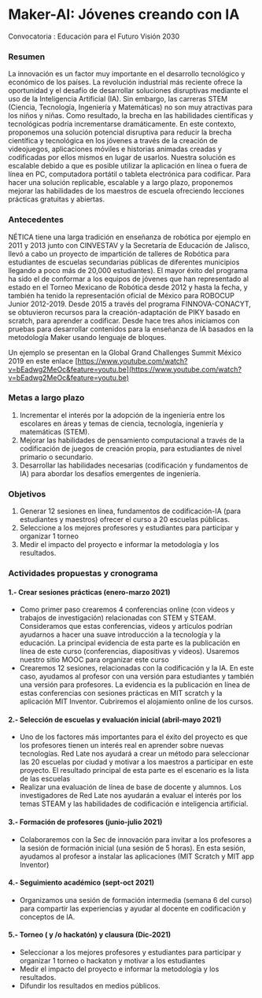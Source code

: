 # Maker-AI: Jóvenes creando con IA

Convocatoria : Educación para el Futuro Visión 2030


### Resumen 

La innovación es un factor muy importante en el desarrollo tecnológico y económico de los países. La revolución industrial más reciente ofrece la oportunidad y el desafío de desarrollar soluciones disruptivas mediante el uso de la Inteligencia Artificial (IA). Sin embargo, las carreras STEM (Ciencia, Tecnología, Ingeniería y Matemáticas) no son muy  atractivas para los niños y niñas. Como resultado, la brecha en las habilidades científicas y tecnológicas podría incrementarse dramáticamente. En este contexto, proponemos una solución potencial disruptiva para reducir la brecha científica y tecnológica en los  jóvenes a través de la creación de videojuegos, aplicaciones móviles e historias animadas creadas y codificadas por ellos mismos en lugar de usarlos. Nuestra solución es escalable debido a que es posible utilizar la aplicación en línea o fuera de línea en PC, computadora portátil o tableta electrónica para codificar. Para hacer una solución replicable, escalable y a largo plazo, proponemos mejorar las habilidades de los maestros de escuela ofreciendo lecciones prácticas gratuitas y abiertas. 


### Antecedentes

NÉTICA tiene una larga tradición en enseñanza de robótica por ejemplo en 2011 y 2013 junto con CINVESTAV y la Secretaría de Educación de Jalisco, llevó a cabo un proyecto de impartición de talleres de Robótica para estudiantes de escuelas secundarias públicas de diferentes municipios llegando a poco más de 20,000 estudiantes). El mayor éxito del programa ha sido el de conformar a los equipos de jóvenes que han representado al estado en el Torneo Mexicano de Robótica desde 2012 y hasta la fecha, y también ha tenido la representación oficial de México para ROBOCUP Junior 2012-2019.  Desde 2015  a través del programa FINNOVA-CONACYT, se obtuvieron recursos para la creación-adaptación de PIKY basado en scratch, para aprender a codificar. Desde hace tres años iniciamos con pruebas para desarrollar contenidos para la enseñanza de IA basados en la metodología Maker usando lenguaje de bloques.

Un ejemplo se presentan en la Global Grand Challenges Summit México 2019 en este enlace [https://www.youtube.com/watch?v=bEadwg2MeOc&feature=youtu.be](https://www.youtube.com/watch?v=bEadwg2MeOc&feature=youtu.be) 


### Metas a largo plazo

1. Incrementar el interés por la adopción de la ingeniería entre los escolares en áreas y temas de ciencia, tecnología, ingeniería y matemáticas (STEM).
2. Mejorar las habilidades de pensamiento computacional a través de la codificación de juegos de creación propia, para estudiantes de nivel primario o secundario.
3. Desarrollar las habilidades necesarias (codificación y fundamentos de IA) para abordar los desafíos emergentes de ingeniería.


### Objetivos 

1. Generar 12 sesiones en línea, fundamentos de codificación-IA (para estudiantes y maestros) ofrecer el curso a 20 escuelas públicas.
2. Seleccione a los mejores profesores y estudiantes para participar y organizar 1 torneo
3. Medir el impacto del proyecto e informar la metodología y los resultados.


### Actividades propuestas y cronograma

#### 1.- Crear  sesiones prácticas (enero-marzo 2021)

- Como primer paso crearemos 4 conferencias online (con videos y trabajos de investigación) relacionadas con STEM y STEAM. Consideramos que estas conferencias, videos y artículos podrían ayudarnos a hacer una suave introducción a la tecnología y la educación. La principal evidencia de esta parte es la publicación en línea de este curso (conferencias, diapositivas y videos). Usaremos nuestro sitio MOOC para organizar este curso
- Crearemos 12 sesiones, relacionadas con la codificación y la IA. En este caso, ayudamos al profesor con una versión para estudiantes y también una versión para profesores. La evidencia es la publicación en línea de estas conferencias con sesiones prácticas en MIT scratch y la aplicación MIT Inventor. Cubriremos el alojamiento online de los cursos. 

#### 2.- Selección de escuelas y evaluación inicial (abril-mayo 2021)

- Uno de los factores más importantes para el éxito del proyecto es que los profesores tienen un interés real en aprender sobre nuevas tecnologías. Red Late nos ayudará a crear un método para seleccionar las 20 escuelas por ciudad y motivar a los maestros a participar en este proyecto. El resultado principal de esta parte es el escenario es la lista de las escuelas
- Realizar una evaluación de línea de base de docente y alumnos. Los investigadores de Red Late nos ayudarán a evaluar el interés por los temas STEAM y las habilidades de codificación e inteligencia artificial.

#### 3.- Formación de profesores (junio-julio 2021)

- Colaboraremos con la Sec de innovación para invitar a los profesores a la sesión de formación inicial (una sesión de 5 horas). En esta sesión, ayudamos al profesor a instalar las aplicaciones (MIT Scratch y MIT app Inventor) 

#### 4.- Seguimiento académico (sept-oct 2021)

- Organizamos una sesión de formación intermedia (semana 6 del curso) para compartir las experiencias y ayudar al docente en codificación y conceptos de IA.

#### 5.- Torneo ( y /o hackatón) y clausura (Dic-2021)

- Seleccionar a los mejores profesores y estudiantes para participar y organizar 1 torneo o  hackaton y motivar a los estudiantes 
- Medir el impacto del proyecto e informar la metodología y los resultados.
- Difundir los resultados en medios públicos.
